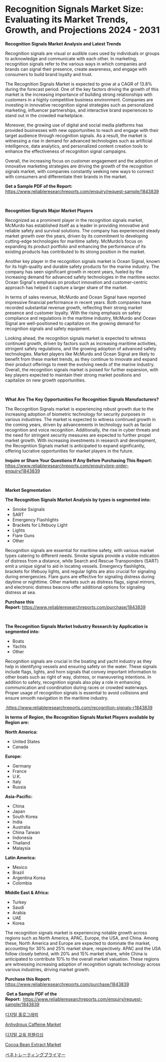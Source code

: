 <p><h1>Recognition Signals Market Size: Evaluating its Market Trends, Growth, and Projections 2024 - 2031</h1></p><p><strong>Recognition Signals Market Analysis and Latest Trends</strong></p>
<p><p>Recognition signals are visual or audible cues used by individuals or groups to acknowledge and communicate with each other. In marketing, recognition signals refer to the various ways in which companies and brands can signal their presence, create awareness, and engage with consumers to build brand loyalty and trust.</p><p>The Recognition Signals Market is expected to grow at a CAGR of 13.8% during the forecast period. One of the key factors driving the growth of this market is the increasing importance of building strong relationships with customers in a highly competitive business environment. Companies are investing in innovative recognition signal strategies such as personalized marketing, influencer partnerships, and interactive brand experiences to stand out in the crowded marketplace.</p><p>Moreover, the growing use of digital and social media platforms has provided businesses with new opportunities to reach and engage with their target audience through recognition signals. As a result, the market is witnessing a rise in demand for advanced technologies such as artificial intelligence, data analytics, and personalized content creation tools to enhance the effectiveness of recognition signal campaigns.</p><p>Overall, the increasing focus on customer engagement and the adoption of innovative marketing strategies are driving the growth of the recognition signals market, with companies constantly seeking new ways to connect with consumers and differentiate their brands in the market.</p></p>
<p><strong>Get a Sample PDF of the Report:&nbsp;</strong> <a href="https://www.reliableresearchreports.com/enquiry/request-sample/1843839">https://www.reliableresearchreports.com/enquiry/request-sample/1843839</a></p>
<p>&nbsp;</p>
<p><strong>Recognition Signals Major Market Players</strong></p>
<p><p>Recognized as a prominent player in the recognition signals market, McMurdo has established itself as a leader in providing innovative and reliable safety and survival solutions. The company has experienced steady market growth over the years, driven by its commitment to developing cutting-edge technologies for maritime safety. McMurdo’s focus on expanding its product portfolio and enhancing the performance of its existing products has contributed to its strong position in the market.</p><p>Another key player in the recognition signals market is Ocean Signal, known for its high-quality and durable safety products for the marine industry. The company has seen significant growth in recent years, fueled by the increasing demand for advanced safety technologies in the maritime sector. Ocean Signal's emphasis on product innovation and customer-centric approach has helped it capture a larger share of the market.</p><p>In terms of sales revenue, McMurdo and Ocean Signal have reported impressive financial performance in recent years. Both companies have recorded substantial revenue growth, reflecting their strong market presence and customer loyalty. With the rising emphasis on safety compliance and regulations in the maritime industry, McMurdo and Ocean Signal are well-positioned to capitalize on the growing demand for recognition signals and safety equipment.</p><p>Looking ahead, the recognition signals market is expected to witness continued growth, driven by factors such as increasing maritime activities, stringent safety regulations, and the growing adoption of advanced safety technologies. Market players like McMurdo and Ocean Signal are likely to benefit from these market trends, as they continue to innovate and expand their product offerings to meet the evolving needs of the marine industry. Overall, the recognition signals market is poised for further expansion, with key players expected to maintain their strong market positions and capitalize on new growth opportunities.</p></p>
<p>&nbsp;</p>
<p><strong>What Are The Key Opportunities For Recognition Signals Manufacturers?</strong></p>
<p><p>The Recognition Signals market is experiencing robust growth due to the increasing adoption of biometric technology for security purposes in various industries. The market is expected to witness continued growth in the coming years, driven by advancements in technology such as facial recognition and voice recognition. Additionally, the rise in cyber threats and the need for stringent security measures are expected to further propel market growth. With increasing investments in research and development, the Recognition Signals market is anticipated to expand significantly, offering lucrative opportunities for market players in the future.</p></p>
<p><strong>Inquire or Share Your Questions If Any Before Purchasing This Report:</strong> <a href="https://www.reliableresearchreports.com/enquiry/pre-order-enquiry/1843839">https://www.reliableresearchreports.com/enquiry/pre-order-enquiry/1843839</a></p>
<p>&nbsp;</p>
<p><strong>Market Segmentation</strong></p>
<p><strong>The Recognition Signals Market Analysis by types is segmented into:</strong></p>
<p><ul><li>Smoke Ssignals</li><li>SART</li><li>Emergency Flashlights</li><li>Brackets for Lifebuoy Light</li><li>Lights</li><li>Flare Guns</li><li>Other</li></ul></p>
<p><p>Recognition signals are essential for maritime safety, with various market types catering to different needs. Smoke signals provide a visible indication of distress from a distance, while Search and Rescue Transponders (SART) emit a unique signal to aid in locating vessels. Emergency flashlights, brackets for lifebuoy lights, and regular lights are also crucial for signaling during emergencies. Flare guns are effective for signaling distress during daytime or nighttime. Other markets such as distress flags, signal mirrors, and electronic distress beacons offer additional options for signaling distress at sea.</p></p>
<p><strong>Purchase this Report:&nbsp;</strong><a href="https://www.reliableresearchreports.com/purchase/1843839">https://www.reliableresearchreports.com/purchase/1843839</a></p>
<p>&nbsp;</p>
<p><strong>The Recognition Signals Market Industry Research by Application is segmented into:</strong></p>
<p><ul><li>Boats</li><li>Yachts</li><li>Other</li></ul></p>
<p><p>Recognition signals are crucial in the boating and yacht industry as they help in identifying vessels and ensuring safety on the water. These signals include flags, lights, and horn signals that convey important information to other boats such as right of way, distress, or maneuvering intentions. In addition to safety, recognition signals also play a role in enhancing communication and coordination during races or crowded waterways. Proper usage of recognition signals is essential to avoid collisions and ensure smooth navigation in the maritime industry.</p></p>
<p><a href="https://www.reliableresearchreports.com/recognition-signals-r1843839">&nbsp;https://www.reliableresearchreports.com/recognition-signals-r1843839</a></p>
<p><strong>In terms of Region, the Recognition Signals Market Players available by Region are:</strong></p>
<p>
    <p> <strong> North America: </strong>
        <ul>
            <li>United States</li>
            <li>Canada</li>
        </ul>
        </p> 
    <p> <strong> Europe: </strong>
        <ul>
            <li>Germany</li>
            <li>France</li>
            <li>U.K.</li>
            <li>Italy</li>
            <li>Russia</li>
        </ul>
        </p> 
    <p> <strong> Asia-Pacific: </strong>
        <ul>
            <li>China</li>
            <li>Japan</li>
            <li>South Korea</li>
            <li>India</li>
            <li>Australia</li>
            <li>China Taiwan</li>
            <li>Indonesia</li>
            <li>Thailand</li>
            <li>Malaysia</li>
        </ul>
        </p> 
    <p> <strong> Latin America: </strong>
        <ul>
            <li>Mexico</li>
            <li>Brazil</li>
            <li>Argentina Korea</li>
            <li>Colombia</li>
        </ul>
        </p> 
    <p> <strong> Middle East & Africa: </strong>
        <ul>
            <li>Turkey</li>
            <li>Saudi</li>
            <li>Arabia</li>
            <li>UAE</li>
            <li>Korea</li>
        </ul>
    </p>
    </p>
<p><p>The recognition signals market is experiencing notable growth across regions such as North America, APAC, Europe, the USA, and China. Among these, North America and Europe are expected to dominate the market, accounting for 30% and 25% market share, respectively. APAC and the USA follow closely behind, with 20% and 15% market share, while China is anticipated to contribute 10% to the overall market valuation. These regions are witnessing increasing adoption of recognition signals technology across various industries, driving market growth.</p></p>
<p><strong>Purchase this Report: </strong><a href="https://www.reliableresearchreports.com/purchase/1843839">https://www.reliableresearchreports.com/purchase/1843839</a></p>
<p>&nbsp;<strong>Get a Sample PDF of the Report:&nbsp;&nbsp;</strong><a href="https://www.reliableresearchreports.com/enquiry/request-sample/1843839">https://www.reliableresearchreports.com/enquiry/request-sample/1843839</a></p>
<p><strong></strong></p>
<p><p><a href="https://github.com/PercyHagernes9778/Market-Research-Report-List-1/blob/main/561003527142.md">디지털 홀로그래피</a></p><p><a href="https://issuu.com/reportprime-2/docs/anhydrous-caffeine-market-size-2030.pptx">Anhydrous Caffeine Market</a></p><p><a href="https://github.com/rsg307664904/Market-Research-Report-List-1/blob/main/838873327141.md">디지털 교육 퍼블리싱</a></p><p><a href="https://issuu.com/reportprime-2/docs/cocoa-bean-extract-market-size-2030.pptx">Cocoa Bean Extract Market</a></p><p><a href="https://github.com/xtkhtofdt934839/Market-Research-Report-List-1/blob/main/315536329629.md">ペネトレーティングプライマー</a></p></p>